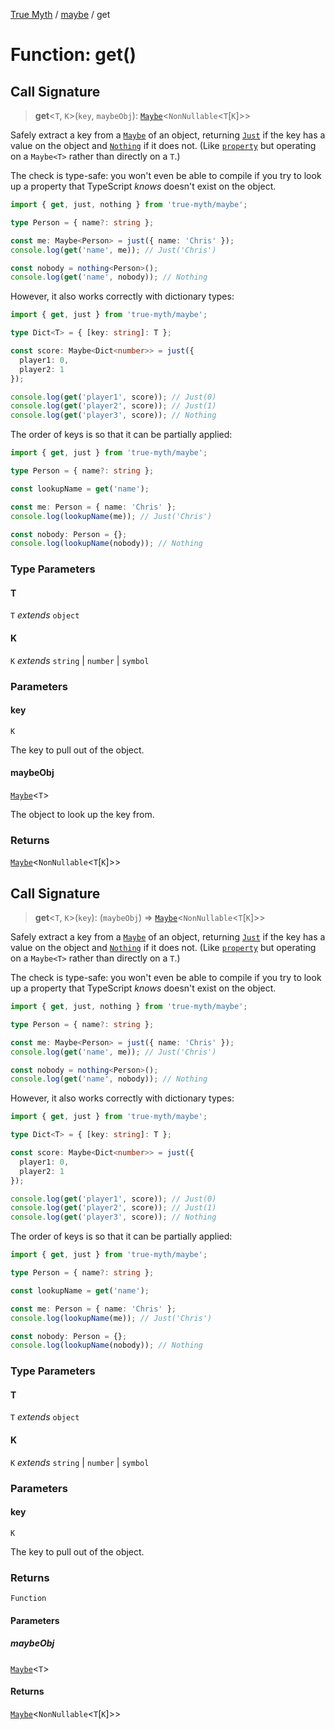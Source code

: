 [True Myth](../../index.md) / [maybe](../index.md) / get

# Function: get()

## Call Signature

> **get**\<`T`, `K`\>(`key`, `maybeObj`): [`Maybe`](../classes/Maybe.md)\<`NonNullable`\<`T`\[`K`\]\>\>

Safely extract a key from a [`Maybe`](../classes/Maybe.md) of an object, returning
[`Just`](../interfaces/Just.md) if the key has a value on the object and
[`Nothing`](../interfaces/Nothing.md) if it does not. (Like [`property`](property.md) but
operating on a `Maybe<T>` rather than directly on a `T`.)

The check is type-safe: you won't even be able to compile if you try to look
up a property that TypeScript *knows* doesn't exist on the object.

```ts
import { get, just, nothing } from 'true-myth/maybe';

type Person = { name?: string };

const me: Maybe<Person> = just({ name: 'Chris' });
console.log(get('name', me)); // Just('Chris')

const nobody = nothing<Person>();
console.log(get('name', nobody)); // Nothing
```

However, it also works correctly with dictionary types:

```ts
import { get, just } from 'true-myth/maybe';

type Dict<T> = { [key: string]: T };

const score: Maybe<Dict<number>> = just({
  player1: 0,
  player2: 1
});

console.log(get('player1', score)); // Just(0)
console.log(get('player2', score)); // Just(1)
console.log(get('player3', score)); // Nothing
```

The order of keys is so that it can be partially applied:

```ts
import { get, just } from 'true-myth/maybe';

type Person = { name?: string };

const lookupName = get('name');

const me: Person = { name: 'Chris' };
console.log(lookupName(me)); // Just('Chris')

const nobody: Person = {};
console.log(lookupName(nobody)); // Nothing
```

### Type Parameters

#### T

`T` *extends* `object`

#### K

`K` *extends* `string` \| `number` \| `symbol`

### Parameters

#### key

`K`

The key to pull out of the object.

#### maybeObj

[`Maybe`](../classes/Maybe.md)\<`T`\>

The object to look up the key from.

### Returns

[`Maybe`](../classes/Maybe.md)\<`NonNullable`\<`T`\[`K`\]\>\>

## Call Signature

> **get**\<`T`, `K`\>(`key`): (`maybeObj`) => [`Maybe`](../classes/Maybe.md)\<`NonNullable`\<`T`\[`K`\]\>\>

Safely extract a key from a [`Maybe`](../classes/Maybe.md) of an object, returning
[`Just`](../interfaces/Just.md) if the key has a value on the object and
[`Nothing`](../interfaces/Nothing.md) if it does not. (Like [`property`](property.md) but
operating on a `Maybe<T>` rather than directly on a `T`.)

The check is type-safe: you won't even be able to compile if you try to look
up a property that TypeScript *knows* doesn't exist on the object.

```ts
import { get, just, nothing } from 'true-myth/maybe';

type Person = { name?: string };

const me: Maybe<Person> = just({ name: 'Chris' });
console.log(get('name', me)); // Just('Chris')

const nobody = nothing<Person>();
console.log(get('name', nobody)); // Nothing
```

However, it also works correctly with dictionary types:

```ts
import { get, just } from 'true-myth/maybe';

type Dict<T> = { [key: string]: T };

const score: Maybe<Dict<number>> = just({
  player1: 0,
  player2: 1
});

console.log(get('player1', score)); // Just(0)
console.log(get('player2', score)); // Just(1)
console.log(get('player3', score)); // Nothing
```

The order of keys is so that it can be partially applied:

```ts
import { get, just } from 'true-myth/maybe';

type Person = { name?: string };

const lookupName = get('name');

const me: Person = { name: 'Chris' };
console.log(lookupName(me)); // Just('Chris')

const nobody: Person = {};
console.log(lookupName(nobody)); // Nothing
```

### Type Parameters

#### T

`T` *extends* `object`

#### K

`K` *extends* `string` \| `number` \| `symbol`

### Parameters

#### key

`K`

The key to pull out of the object.

### Returns

`Function`

#### Parameters

##### maybeObj

[`Maybe`](../classes/Maybe.md)\<`T`\>

#### Returns

[`Maybe`](../classes/Maybe.md)\<`NonNullable`\<`T`\[`K`\]\>\>
